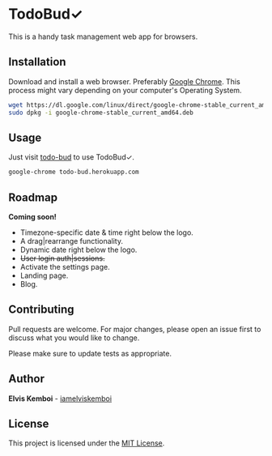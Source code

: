 # TodoBud&checkmark;

This is a handy task management web app for browsers.

## Installation

Download and install a web browser. Preferably [Google Chrome](https://google.com/chrome/). 
This process might vary depending on your computer's Operating System.

```bash
wget https://dl.google.com/linux/direct/google-chrome-stable_current_amd64.deb
sudo dpkg -i google-chrome-stable_current_amd64.deb
````

## Usage
 Just visit [todo-bud](https://todo-bud.herokuapp.com) to use TodoBud&checkmark;.

```bash
google-chrome todo-bud.herokuapp.com
```

## Roadmap

__Coming soon!__
* Timezone-specific date & time right below the logo.
* A drag|rearrange functionality.
* Dynamic date right below the logo.
* ~~User login auth|sessions.~~
* Activate the settings page.
* Landing page.
* Blog.


## Contributing
Pull requests are welcome. For major changes, please open an issue first to discuss what you would like to change.

Please make sure to update tests as appropriate.

## Author

**Elvis Kemboi** - [iamelviskemboi](https://github.com/iamelviskemboi)

## License
This project is licensed under the [MIT License](LICENSE).
